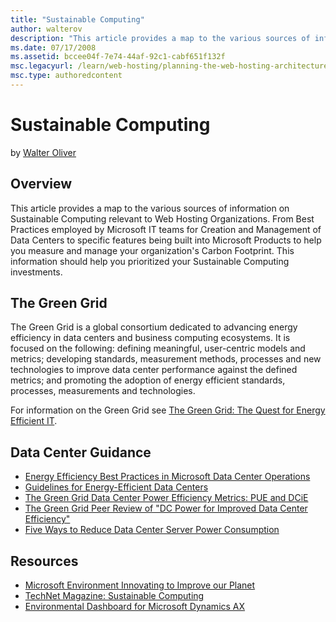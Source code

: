 ```yaml
---
title: "Sustainable Computing"
author: walterov
description: "This article provides a map to the various sources of information on Sustainable Computing relevant to Web Hosting Organizations. From Best Practices employe..."
ms.date: 07/17/2008
ms.assetid: bccee04f-7e74-44af-92c1-cabf651f132f
msc.legacyurl: /learn/web-hosting/planning-the-web-hosting-architecture/sustainable-computing
msc.type: authoredcontent
---
```

# Sustainable Computing

by [Walter Oliver](https://github.com/walterov)

## Overview

This article provides a map to the various sources of information on Sustainable Computing relevant to Web Hosting Organizations. From Best Practices employed by Microsoft IT teams for Creation and Management of Data Centers to specific features being built into Microsoft Products to help you measure and manage your organization's Carbon Footprint. This information should help you prioritized your Sustainable Computing investments.

## The Green Grid

The Green Grid is a global consortium dedicated to advancing energy efficiency in data centers and business computing ecosystems. It is focused on the following: defining meaningful, user-centric models and metrics; developing standards, measurement methods, processes and new technologies to improve data center performance against the defined metrics; and promoting the adoption of energy efficient standards, processes, measurements and technologies.

For information on the Green Grid see [The Green Grid: The Quest for Energy Efficient IT](https://www.microsoft.com/environment/our_commitment/articles/green_grid.aspx "The Green Grid: The Quest for Energy Efficient IT").

## Data Center Guidance

- [Energy Efficiency Best Practices in Microsoft Data Center Operations](https://www.microsoft.com/environment/our_commitment/articles/datacenter_bp.aspx "Energy Efficiency Best Practices in Microsoft Data Center Operations")
- [Guidelines for Energy-Efficient Data Centers](http://www.thegreengrid.org/gg_content/Green_Grid_Guidelines_WP.pdf "Guidelines for Energy-Efficient Data Centers")
- [The Green Grid Data Center Power Efficiency Metrics: PUE and DCiE](http://www.thegreengrid.org/gg_content/TGG_Data_Center_Power_Efficiency_Metrics_PUE_and_DCiE.pdf "The Green Grid Data Center Power Efficiency Metrics: PUE and DCiE")
- [The Green Grid Peer Review of "DC Power for Improved Data Center Efficiency"](http://www.thegreengrid.org/gg_content/White_Paper_12_-_LBNL_Peer_Review.pdf)
- [Five Ways to Reduce Data Center Server Power Consumption](http://www.thegreengrid.org/gg_content/White_Paper_7_-_Five_Ways_to_Save_Power.pdf "Five Ways to Reduce Data Center Server Power Consumption")

## Resources

- [Microsoft Environment Innovating to Improve our Planet](https://www.microsoft.com/environment/ "Microsoft Environment innovating to Improve our Planet")
- [TechNet Magazine: Sustainable Computing](https://technet.microsoft.com/magazine/cc462910.aspx "TechNet Magazine: Sustainable Computing")
- [Environmental Dashboard for Microsoft Dynamics AX](https://www.microsoft.com/environment/business_solutions/articles/dynamics_ax.aspx "Environmental Dashboard for Microsoft Dynamics AX")